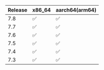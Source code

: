 

| Release | x86_64  | aarch64(arm64) |
|---------|---------|---------|
| 7.8     |  ✅     |   ✅   |
| 7.7     |  ✅     |   ✅   |
| 7.6     |  ✅     |   ✅   |
| 7.5     |  ✅     |   ✅   |
| 7.4     |  ✅     |   ✅   |
| 7.3     |  ✅     |   ✅   |



